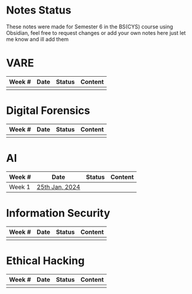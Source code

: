 # Notes Status

These notes were made for Semester 6 in the BS(CYS) course using Obsidian, feel free to request changes or add your own notes here just let me know and ill add them

# VARE

| Week # | Date | Status | Content |
| ------ | ---- | ------ | ------- |
|        |      |        |         |
# Digital Forensics

| Week # | Date | Status | Content |
| ------ | ---- | ------ | ------- |
|        |      |        |         |

# AI

| Week # | Date                                             | Status | Content |
| ------ | ------------------------------------------------ | ------ | ------- |
| Week 1 | [25th Jan, 2024](AI/1_AI_25th_Jan,%202024.md) |        |         |

# Information Security

| Week # | Date | Status | Content |
| ------ | ---- | ------ | ------- |
|        |      |        |         |

# Ethical Hacking

| Week # | Date | Status | Content |
| ------ | ---- | ------ | ------- |
|        |      |        |         |